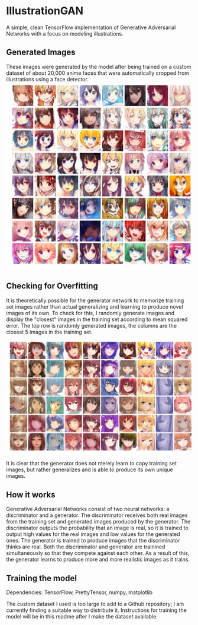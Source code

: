 # IllustrationGAN
A simple, clean TensorFlow implementation of Generative Adversarial Networks with a focus on modeling illustrations.

## Generated Images
These images were generated by the model after being trained on a custom dataset of about 20,000 anime faces that were automatically cropped from illustrations using a face detector.
![Generated Images](images/montage.png?raw=True)

## Checking for Overfitting
It is theoretically possible for the generator network to memorize training set images rather than actual generalizing and learning to produce novel images of its own. To check for this, I randomly generate images and display the "closest" images in the training set according to mean squared error. The top row is randomly generated images, the columns are the closest 5 images in the training set.

![Overfitting Check](images/overfitting_check.png?raw=True)

It is clear that the generator does not merely learn to copy training set images, but rather generalizes and is able to produce its own unique images.

## How it works
Generative Adversarial Networks consist of two neural networks: a discriminator and a generator. The discriminator receives both real images from the training set and generated images produced by the generator. The discriminator outputs the probability that an image is real, so it is trained to output high values for the real images and low values for the generated ones. The generator is trained to produce images that the discriminator thinks are real. Both the discriminator and generator are trainined simultaneously so that they compete against each other. As a result of this, the generator learns to produce more and more realistic images as it trains.

## Training the model
Dependencies: TensorFlow, PrettyTensor, numpy, matplotlib

The custom dataset I used is too large to add to a Github repository; I am currently finding a suitable way to distribute it. Instructions for training the model will be in this readme after I make the dataset available.
